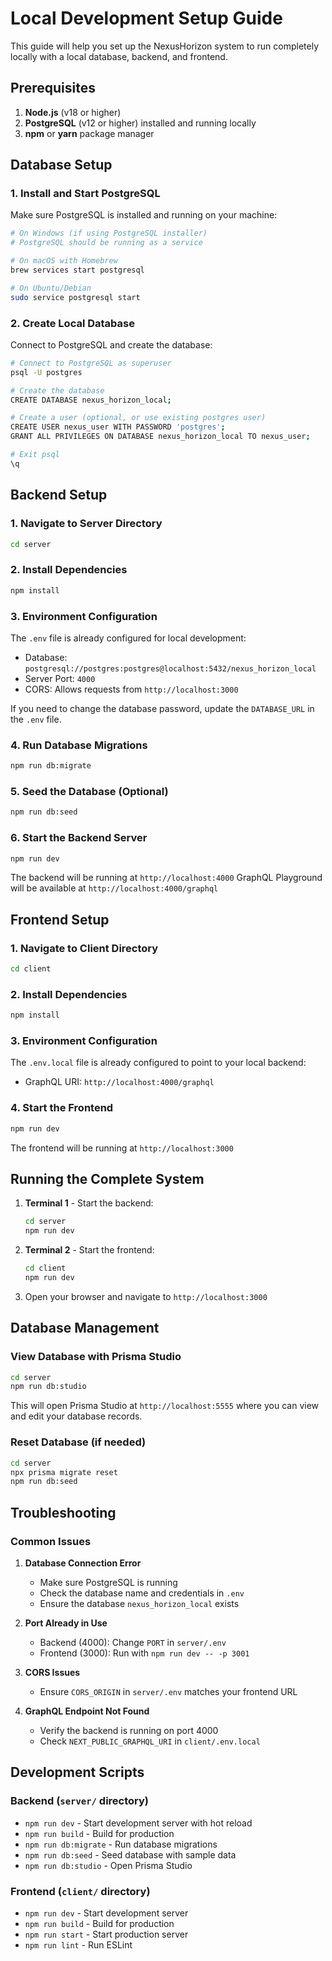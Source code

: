 # Local Development Setup Guide

This guide will help you set up the NexusHorizon system to run completely locally with a local database, backend, and frontend.

## Prerequisites

1. **Node.js** (v18 or higher)
2. **PostgreSQL** (v12 or higher) installed and running locally
3. **npm** or **yarn** package manager

## Database Setup

### 1. Install and Start PostgreSQL

Make sure PostgreSQL is installed and running on your machine:

```bash
# On Windows (if using PostgreSQL installer)
# PostgreSQL should be running as a service

# On macOS with Homebrew
brew services start postgresql

# On Ubuntu/Debian
sudo service postgresql start
```

### 2. Create Local Database

Connect to PostgreSQL and create the database:

```bash
# Connect to PostgreSQL as superuser
psql -U postgres

# Create the database
CREATE DATABASE nexus_horizon_local;

# Create a user (optional, or use existing postgres user)
CREATE USER nexus_user WITH PASSWORD 'postgres';
GRANT ALL PRIVILEGES ON DATABASE nexus_horizon_local TO nexus_user;

# Exit psql
\q
```

## Backend Setup

### 1. Navigate to Server Directory

```bash
cd server
```

### 2. Install Dependencies

```bash
npm install
```

### 3. Environment Configuration

The `.env` file is already configured for local development:
- Database: `postgresql://postgres:postgres@localhost:5432/nexus_horizon_local`
- Server Port: `4000`
- CORS: Allows requests from `http://localhost:3000`

If you need to change the database password, update the `DATABASE_URL` in the `.env` file.

### 4. Run Database Migrations

```bash
npm run db:migrate
```

### 5. Seed the Database (Optional)

```bash
npm run db:seed
```

### 6. Start the Backend Server

```bash
npm run dev
```

The backend will be running at `http://localhost:4000`
GraphQL Playground will be available at `http://localhost:4000/graphql`

## Frontend Setup

### 1. Navigate to Client Directory

```bash
cd client
```

### 2. Install Dependencies

```bash
npm install
```

### 3. Environment Configuration

The `.env.local` file is already configured to point to your local backend:
- GraphQL URI: `http://localhost:4000/graphql`

### 4. Start the Frontend

```bash
npm run dev
```

The frontend will be running at `http://localhost:3000`

## Running the Complete System

1. **Terminal 1** - Start the backend:
   ```bash
   cd server
   npm run dev
   ```

2. **Terminal 2** - Start the frontend:
   ```bash
   cd client
   npm run dev
   ```

3. Open your browser and navigate to `http://localhost:3000`

## Database Management

### View Database with Prisma Studio

```bash
cd server
npm run db:studio
```

This will open Prisma Studio at `http://localhost:5555` where you can view and edit your database records.

### Reset Database (if needed)

```bash
cd server
npx prisma migrate reset
npm run db:seed
```

## Troubleshooting

### Common Issues

1. **Database Connection Error**
   - Make sure PostgreSQL is running
   - Check the database name and credentials in `.env`
   - Ensure the database `nexus_horizon_local` exists

2. **Port Already in Use**
   - Backend (4000): Change `PORT` in `server/.env`
   - Frontend (3000): Run with `npm run dev -- -p 3001`

3. **CORS Issues**
   - Ensure `CORS_ORIGIN` in `server/.env` matches your frontend URL

4. **GraphQL Endpoint Not Found**
   - Verify the backend is running on port 4000
   - Check `NEXT_PUBLIC_GRAPHQL_URI` in `client/.env.local`

## Development Scripts

### Backend (`server/` directory)
- `npm run dev` - Start development server with hot reload
- `npm run build` - Build for production
- `npm run db:migrate` - Run database migrations
- `npm run db:seed` - Seed database with sample data
- `npm run db:studio` - Open Prisma Studio

### Frontend (`client/` directory)
- `npm run dev` - Start development server
- `npm run build` - Build for production
- `npm run start` - Start production server
- `npm run lint` - Run ESLint
